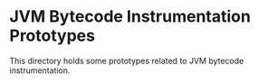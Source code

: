 # JVM Bytecode Instrumentation Prototypes

This directory holds some prototypes related to JVM bytecode instrumentation.
